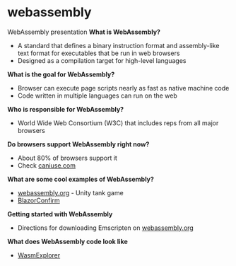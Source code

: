 # webassembly
WebAssembly presentation
<b>What is WebAssembly?</b>
<ul>
  <li>A standard that defines a binary instruction format and assembly-like text format for executables that be run in web browsers</li>
  <li>Designed as a compilation target for high-level languages</li>
</ul>
<b>What is the goal for WebAssembly?</b>
<ul>
  <li>Browser can execute page scripts nearly as fast as native machine code</li>
  <li>Code written in multiple languages can run on the web</li>
</ul>
<b>Who is responsible for WebAssembly?</b>
<ul>
  <li>World Wide Web Consortium (W3C) that includes reps from all major browsers
</ul>
<b>Do browsers support WebAssembly right now?</b>
<ul>
  <li>About 80% of browsers support it</li>
  <li>Check <a href="https://caniuse.com/#feat=wasm" target="_blank">caniuse.com</a></li>
</ul>
<b>What are some cool examples of WebAssembly?</b>
<ul>
  <li><a href="https://webassembly.org/demo/Tanks/">webassembly.org</a> - Unity tank game</li>
  <li><a href="https://ctrl-alt-d.github.io/BlazorConfirm/">BlazorConfirm</a></li>
</ul>
<b>Getting started with WebAssembly</b>
<ul>
  <li>Directions for downloading Emscripten on <a href="https://webassembly.org/getting-started/developers-guide/">webassembly.org</a></li>
</ul>
<b>What does WebAssembly code look like</b>
<ul>
  <li><a href="https://mbebenita.github.io/WasmExplorer/">WasmExplorer</a></li>
</ul>
